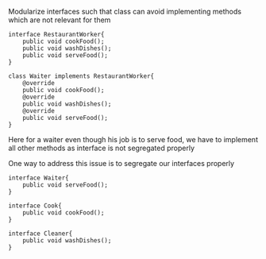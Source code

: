 Modularize interfaces such that class can avoid implementing methods which are not relevant for them 

```
interface RestaurantWorker{
    public void cookFood();
    public void washDishes();
    public void serveFood();
}
```


```
class Waiter implements RestaurantWorker{
    @override
    public void cookFood();
    @override
    public void washDishes();
    @override
    public void serveFood();
}
```

Here for a waiter even though his job is to serve food, we have to implement all other methods as interface is not segregated properly 

One way to address this issue is to segregate our interfaces properly 

```
interface Waiter{
    public void serveFood();
}
```

```
interface Cook{
    public void cookFood();
}
```

```
interface Cleaner{
    public void washDishes();
}
```